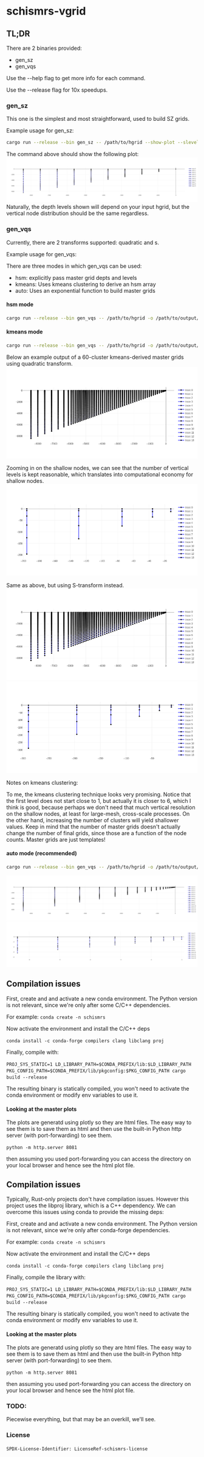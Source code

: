 # schismrs-vgrid

## TL;DR

There are 2 binaries provided:

- gen_sz
- gen_vqs

Use the --help flag to get more info for each command.

Use the --release flag for 10x speedups.

### gen_sz

This one is the simplest and most straightforward, used to build SZ grids.

Example usage for gen_sz:

```bash
cargo run --release --bin gen_sz -- /path/to/hgrid --show-plot --slevels=20 --theta-f=5 --theta-b=0.7 --critical-depth=5. -o vgrid.in
```

The command above should show the following plot:
![sz-20levels](./assets/sz_20levels.png)
Naturally, the depth levels shown will depend on your input hgrid, but the vertical node distribution should be the same regardless.

### gen_vqs

Currently, there are 2 transforms supported: quadratic and s.

Example usage for gen_vqs:

There are three modes in which gen_vqs can be used:

- hsm: explicitly pass master grid depts and levels
- kmeans: Uses kmeans clustering to derive an hsm array
- auto: Uses an exponential function to build master grids

#### hsm mode

```bash
cargo run --release --bin gen_vqs -- /path/to/hgrid -o /path/to/output/vgrid.in --show-zmas-plot --transform s --dz-bottom-min=1. --a-vqs0=-0.3 --theta-b=0. --theta-f=3. hsm --depths 50.0 60.0 80.0 110.0 150.0 200.0 260.0 330.0 410.0 500.0 600.0 8426.0 --nlevels 21 22 23 24 25 26 27 28 29 30 31 32
```

#### kmeans mode

```bash
cargo run --release --bin gen_vqs -- /path/to/hgrid -o /path/to/output/vgrid.in --transform s --dz-bottom-min=1. --a-vqs0=-0.3 --theta-b=0. --theta-f=3. kmeans --clusters=60 --max-levels=49
```

Below an example output of a 60-cluster kmeans-derived master grids using quadratic transform.
![kmeans-60clusters-quadratic](./assets/kmeans-60clusters-quadratic.png)

Zooming in on the shallow nodes, we can see that the number of vertical levels is kept reasonable, which translates into computational economy for shallow nodes.
![kmeans-zoomed-quadratic](./assets/kmeans-closeup-quadratic.png)

Same as above, but using S-transform instead.
![kmeans-60clusters-s](./assets/kmeans-60clusters-s.png)
![kmeans-zoomed-s](./assets/kmeans-closeup-s.png)

Notes on kmeans clustering:

To me, the kmeans clustering technique looks very promising. Notice that the first level does not start close to 1, but actually it is closer to 6, which I think is good, because perhaps we don't need that much vertical resolution on the shallow nodes, at least for large-mesh, cross-scale processes. On the other hand, increasing the number of clusters will yield shallower values. Keep in mind that the number of master grids doesn't actually change the number of final grids, since those are a function of the node counts. Master grids are just templates!

#### auto mode (recommended)

```bash
cargo run --release --bin gen_vqs -- /path/to/hgrid -o /path/to/output/vgrid.in --transform s --dz-bottom-min=1. --a-vqs0=-0.3 --theta-b=0.7 --theta-f=10. auto --ngrids=40 --max-levels=49
```

![auto](./assets/auto.png)
![auto-zoomed](./assets/auto-zoomed.png)

## Compilation issues

First, create and and activate a new conda environment. The Python version is not relevant, since we're only after some C/C++ dependencies.

For example:
`conda create -n schismrs`

Now activate the environment and install the C/C++ deps

`conda install -c conda-forge compilers clang libclang proj`

Finally, compile with:

`PROJ_SYS_STATIC=1 LD_LIBRARY_PATH=$CONDA_PREFIX/lib:$LD_LIBRARY_PATH PKG_CONFIG_PATH=$CONDA_PREFIX/lib/pkgconfig:$PKG_CONFIG_PATH cargo build --release`

The resulting binary is statically compiled, you won't need to activate the conda environment or modify env variables to use it.

#### Looking at the master plots

The plots are generatd using plotly so they are html files. The easy way to see them is to save them as html and then use the built-in Python http server (with port-forwarding) to see them.

`python -m http.server 8081`

then assuming you used port-forwarding you can access the directory on your local browser and hence see the html plot file.

## Compilation issues

Typically, Rust-only projects don't have compilation issues. However this project uses the libproj library, which is a C++ dependency.
We can overcome this issues using conda to provide the missing deps:

First, create and and activate a new conda environment. The Python version is not relevant, since we're only after conda-forge dependencies.

For example:
`conda create -n schismrs`

Now activate the environment and install the C/C++ deps

`conda install -c conda-forge compilers clang libclang proj`

Finally, compile the library with:

`PROJ_SYS_STATIC=1 LD_LIBRARY_PATH=$CONDA_PREFIX/lib:$LD_LIBRARY_PATH PKG_CONFIG_PATH=$CONDA_PREFIX/lib/pkgconfig:$PKG_CONFIG_PATH cargo build --release`

The resulting binary is statically compiled, you won't need to activate the conda environment or modify env variables to use it.

#### Looking at the master plots

The plots are generatd using plotly so they are html files. The easy way to see them is to save them as html and then use the built-in Python http server (with port-forwarding) to see them.

`python -m http.server 8081`

then assuming you used port-forwarding you can access the directory on your local browser and hence see the html plot file.

### TODO:

Piecewise everything, but that may be an overkill, we'll see.

### License

`SPDX-License-Identifier: LicenseRef-schismrs-license`
